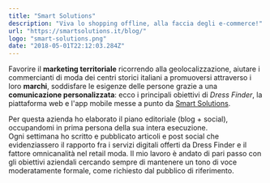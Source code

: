 ```yaml
---
title: "Smart Solutions"
description: "Viva lo shopping offline, alla faccia degli e-commerce!"
url: "https://smartsolutions.it/blog/"
logo: "smart-solutions.png"
date: "2018-05-01T22:12:03.284Z"
---
```


Favorire il **marketing territoriale** ricorrendo alla geolocalizzazione, aiutare i commercianti di moda dei centri storici italiani a promuoversi attraverso i loro **marchi**, soddisfare le esigenze delle persone grazie a una **comunicazione personalizzata**: ecco i principali obiettivi di *Dress Finder*, la piattaforma web e l'app mobile messe a punto da [Smart Solutions](https://smartsolutions.it).

Per questa azienda ho elaborato il piano editoriale (blog + social), occupandomi in prima persona della sua intera esecuzione.<br/>
Ogni settimana ho scritto e pubblicato articoli e post social che evidenziassero il rapporto fra i servizi digitali offerti da Dress Finder e il fattore omnicanalità nel retail moda.
Il mio lavoro è andato di pari passo con gli obiettivi aziendali cercando sempre di mantenere un tono di voce moderatamente formale, come richiesto dal pubblico di riferimento.
